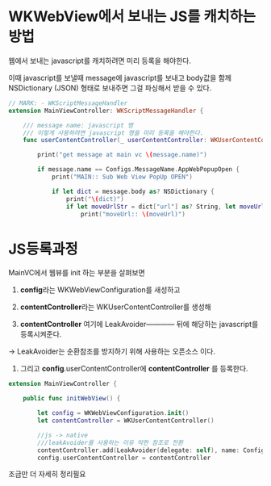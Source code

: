 # WKWebView에서 보내는 JS를 캐치하는 방법

웹에서 보내는 javascript를 캐치하려면 미리 등록을 해야한다.

이때 javascript를 보낼때 message에 javascript를 보내고 body값을 함께 NSDictionary (JSON) 형태로 보내주면 그걸 파싱해서 받을 수 있다.

```swift
// MARK: - WKScriptMessageHandler
extension MainViewController: WKScriptMessageHandler {

    /// message name: javascript 명
    /// 이렇게 사용하려면 javascript 명을 미리 등록을 해야한다.
    func userContentController(_ userContentController: WKUserContentController, didReceive message: WKScriptMessage) {

        print("get message at main vc \(message.name)")

        if message.name == Configs.MessageName.AppWebPopupOpen {
            print("MAIN:: Sub Web View PopUp OPEN")

            if let dict = message.body as? NSDictionary {
                print("\(dict)")
                if let moveUrlStr = dict["url"] as? String, let moveUrl = URL(string: moveUrlStr) {
                    print("moveUrl:: \(moveUrl)")
```

# JS등록과정

MainVC에서 웹뷰를 init 하는 부분을 살펴보면

1. **config**라는 WKWebViewConfiguration를 새성하고
2. **contentController**라는 WKUserContentController를 생성해

3. **contentController** 여기에 LeakAvoider———— 뒤에 해당하는 javascript를 등록시켜준다.

→ LeakAvoider는 순환참조를 방지하기 위해 사용하는 오픈소스 이다.

1. 그리고 **config**.userContentController에 **contentController** 를 등록한다.

```swift
extension MainViewController {

    public func initWebView() {

        let config = WKWebViewConfiguration.init()
        let contentController = WKUserContentController()

        //js -> native
        ///leakAvoider를 사용하는 이유 약한 참조로 전환
        contentController.add(LeakAvoider(delegate: self), name: Configs.MessageName.AppWebPopupOpen)
        config.userContentController = contentController
```

조금만 더 자세히 정리필요
